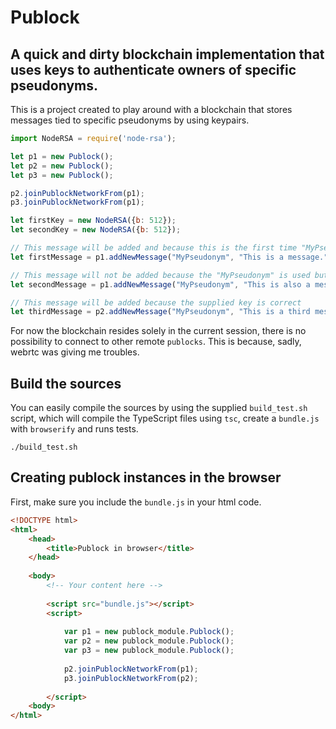 # Publock
## A quick and dirty blockchain implementation that uses keys to authenticate owners of specific pseudonyms.

This is a project created to play around with a blockchain that stores messages tied to specific pseudonyms by using keypairs.

```javascript
import NodeRSA = require('node-rsa');

let p1 = new Publock();
let p2 = new Publock();
let p3 = new Publock();

p2.joinPublockNetworkFrom(p1);
p3.joinPublockNetworkFrom(p1);

let firstKey = new NodeRSA({b: 512});
let secondKey = new NodeRSA({b: 512});

// This message will be added and because this is the first time "MyPseudonym" is used, the pseudonym will be tied to the supplied key
let firstMessage = p1.addNewMessage("MyPseudonym", "This is a message.", "", firstKey);

// This message will not be added because the "MyPseudonym" is used but an incorrect key is supplied
let secondMessage = p1.addNewMessage("MyPseudonym", "This is also a message.", "", secondKey);

// This message will be added because the supplied key is correct
let thirdMessage = p2.addNewMessage("MyPseudonym", "This is a third message.", "", firstKey);
```

For now the blockchain resides solely in the current session, there is no possibility to connect to other remote `publocks`. This is because, sadly, webrtc was giving me troubles.

## Build the sources

You can easily compile the sources by using the supplied `build_test.sh` script, which will compile the TypeScript files using `tsc`, create a `bundle.js` with `browserify` and runs tests.

```
./build_test.sh
```

## Creating publock instances in the browser

First, make sure you include the `bundle.js` in your html code.
```html
<!DOCTYPE html>
<html>
    <head>
        <title>Publock in browser</title>
    </head>
    
    <body>
        <!-- Your content here -->
        
        <script src="bundle.js"></script>
        <script>
            
            var p1 = new publock_module.Publock();
            var p2 = new publock_module.Publock();
            var p3 = new publock_module.Publock();
            
            p2.joinPublockNetworkFrom(p1);
            p3.joinPublockNetworkFrom(p2);
            
        </script>
    <body>
</html>
```